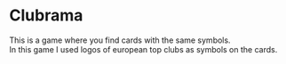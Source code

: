 # Clubrama

This is a game where you find cards with the same symbols.  
In this game I used logos of european top clubs as symbols on the cards.
